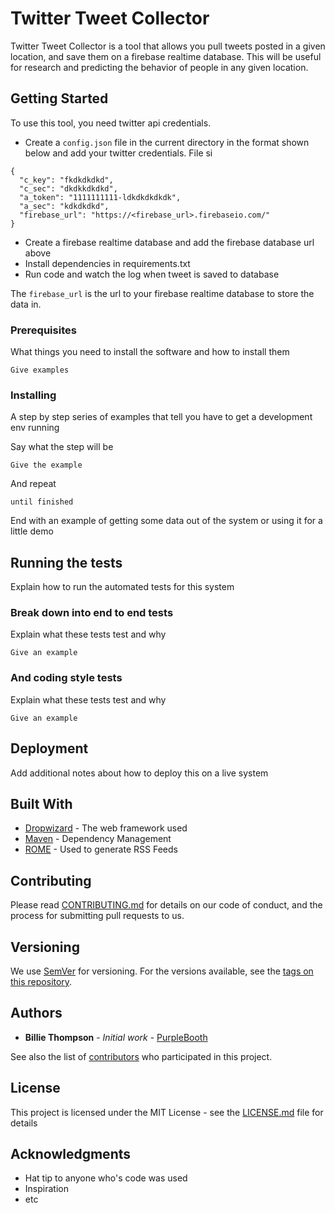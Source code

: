 # Twitter Tweet Collector 
Twitter Tweet Collector is a tool that allows you pull tweets posted in a given location, and save them on a firebase realtime 
database. This will be useful for research and predicting the behavior of people in any given location.

## Getting Started

To use this tool, you need twitter api credentials.
- Create a `config.json` file in the current directory in the format shown below and 
add your twitter credentials. File si 
```
{
  "c_key": "fkdkdkdkd",
  "c_sec": "dkdkkdkdkd",
  "a_token": "1111111111-ldkdkdkdkdk",
  "a_sec": "kdkdkdkd",
  "firebase_url": "https://<firebase_url>.firebaseio.com/"
}

```
- Create a firebase realtime database and add the firebase database url above
- Install dependencies in requirements.txt
- Run code and watch the log when tweet is saved to database

The `firebase_url` is the url to your firebase realtime database to store the data in.

### Prerequisites

What things you need to install the software and how to install them

```
Give examples
```

### Installing

A step by step series of examples that tell you have to get a development env running

Say what the step will be

```
Give the example
```

And repeat

```
until finished
```

End with an example of getting some data out of the system or using it for a little demo

## Running the tests

Explain how to run the automated tests for this system

### Break down into end to end tests

Explain what these tests test and why

```
Give an example
```

### And coding style tests

Explain what these tests test and why

```
Give an example
```

## Deployment

Add additional notes about how to deploy this on a live system

## Built With

* [Dropwizard](http://www.dropwizard.io/1.0.2/docs/) - The web framework used
* [Maven](https://maven.apache.org/) - Dependency Management
* [ROME](https://rometools.github.io/rome/) - Used to generate RSS Feeds

## Contributing

Please read [CONTRIBUTING.md](https://gist.github.com/PurpleBooth/b24679402957c63ec426) for details on our code of conduct, and the process for submitting pull requests to us.

## Versioning

We use [SemVer](http://semver.org/) for versioning. For the versions available, see the [tags on this repository](https://github.com/your/project/tags). 

## Authors

* **Billie Thompson** - *Initial work* - [PurpleBooth](https://github.com/PurpleBooth)

See also the list of [contributors](https://github.com/your/project/contributors) who participated in this project.

## License

This project is licensed under the MIT License - see the [LICENSE.md](LICENSE.md) file for details

## Acknowledgments

* Hat tip to anyone who's code was used
* Inspiration
* etc

